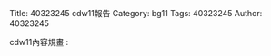 Title: 40323245 cdw11報告
Category: bg11
Tags: 40323245
Author: 40323245

cdw11內容規畫 :  
<!-- PELICAN_END_SUMMARY -->
